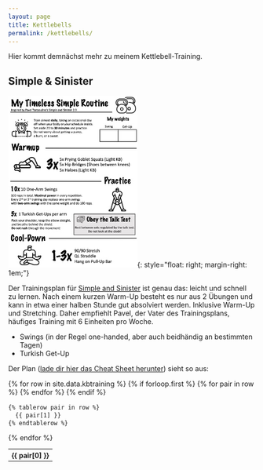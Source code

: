 ```yaml
---
layout: page
title: Kettlebells
permalink: /kettlebells/
---
```


Hier kommt demnächst mehr zu meinem Kettlebell-Training.

## Simple & Sinister

![Herr Hochhaus schreibt](/images/kbtimelesscheatsheetthumb.jpg){: style="float: right; margin-right: 1em;"}

Der Trainingsplan für [Simple and Sinister](https://www.amazon.de/Kettlebell-Simple-Sinister-Revised-Updated-ebook/dp/B07ZQKWMKR) ist genau das: leicht und schnell zu lernen. Nach einem kurzen Warm-Up besteht es nur aus 2 Übungen und kann in etwa einer halben Stunde gut absolviert werden. Inklusive Warm-Up und Stretching. Daher empfiehlt Pavel, der Vater des Trainingsplans, häufiges Training mit 6 Einheiten pro Woche.

- Swings (in der Regel one-handed, aber auch beidhändig an bestimmten Tagen)
- Turkish Get-Up

Der Plan ([lade dir hier das Cheat Sheet herunter](/files/kb_timeless_simple_cheat_sheet_v1.pdf)) sieht so aus:

<table>
  {% for row in site.data.kbtraining %}
    {% if forloop.first %}
    <tr>
      {% for pair in row %}
        <th>{{ pair[0] }}</th>
      {% endfor %}
    </tr>
    {% endif %}

    {% tablerow pair in row %}
      {{ pair[1] }}
    {% endtablerow %}
  {% endfor %}
</table>
